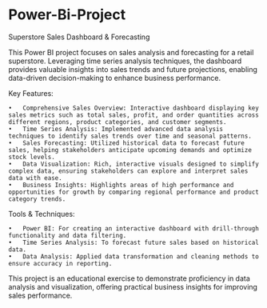 # Power-Bi-Project
Superstore Sales Dashboard & Forecasting

This Power BI project focuses on sales analysis and forecasting for a retail superstore. Leveraging time series analysis techniques, the dashboard provides valuable insights into sales trends and future projections, enabling data-driven decision-making to enhance business performance.

Key Features:

	•	Comprehensive Sales Overview: Interactive dashboard displaying key sales metrics such as total sales, profit, and order quantities across different regions, product categories, and customer segments.
	•	Time Series Analysis: Implemented advanced data analysis techniques to identify sales trends over time and seasonal patterns.
	•	Sales Forecasting: Utilized historical data to forecast future sales, helping stakeholders anticipate upcoming demands and optimize stock levels.
	•	Data Visualization: Rich, interactive visuals designed to simplify complex data, ensuring stakeholders can explore and interpret sales data with ease.
	•	Business Insights: Highlights areas of high performance and opportunities for growth by comparing regional performance and product category trends.

Tools & Techniques:

	•	Power BI: For creating an interactive dashboard with drill-through functionality and data filtering.
	•	Time Series Analysis: To forecast future sales based on historical data.
	•	Data Analysis: Applied data transformation and cleaning methods to ensure accuracy in reporting.

This project is an educational exercise to demonstrate proficiency in data analysis and visualization, offering practical business insights for improving sales performance.
